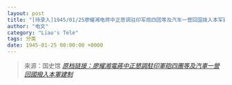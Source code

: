 ```yaml
---
layout: post
title: "[待录入]1945/01/25廖耀湘电蒋中正恳调驻印军炮四团等及汽车一营回国拨入本军建制"
author: "电文"
category: "Liao's Tele"
tags: 分类
date: 1945-01-25 00:00:00 +0000
---
```

> 来源：国史馆 [*原档链接：廖耀湘電蔣中正懇調駐印軍砲四團等及汽車一營回國撥入本軍建制*](https://ahonline.drnh.gov.tw/index.php?act=Display/image/58945182SKQoKh)